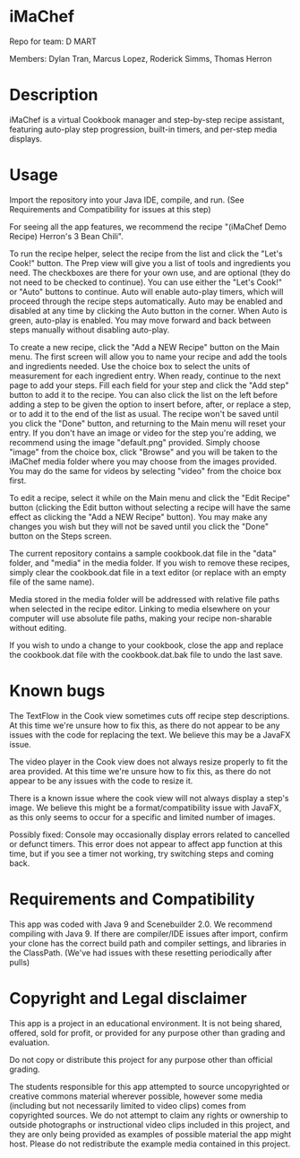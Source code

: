 # iMaChef
Repo for team: D MART

Members: Dylan Tran, Marcus Lopez, Roderick Simms, Thomas Herron


# Description
iMaChef is a virtual Cookbook manager and step-by-step recipe assistant, featuring auto-play 
step progression, built-in timers, and per-step media displays.


# Usage
Import the repository into your Java IDE, compile, and run. (See Requirements and Compatibility for issues at this 
step)

For seeing all the app features, we recommend the recipe "(iMaChef Demo Recipe) Herron's 3 Bean Chili".

To run the recipe helper, select the recipe from the list and click the "Let's Cook!" button. The Prep view will
give you a list of tools and ingredients you need. The checkboxes are there for your own use, and are optional
(they do not need to be checked to continue). You can use either the "Let's Cook!" or "Auto" buttons to continue.
Auto will enable auto-play timers, which will proceed through the recipe steps automatically. Auto may be enabled 
and disabled at any time by clicking the Auto button in the corner. When Auto is green, auto-play is enabled. You 
may move forward and back between steps manually without disabling auto-play.

To create a new recipe, click the "Add a NEW Recipe" button on the Main menu. The first screen will allow you to 
name your recipe and add the tools and ingredients needed. Use the choice box to select the units of measurement 
for each ingredient entry. When ready, continue to the next page to add your steps. Fill each field for your step 
and click the "Add step" button to add it to the recipe. You can also click the list on the left before adding a 
step to be given the option to insert before, after, or replace a step, or to add it to the end of the list as 
usual. The recipe won't be saved until you click the "Done" button, and returning to the Main menu will reset 
your entry. If you don't have an image or video for the step you're adding, we recommend using the image 
"default.png" provided. Simply choose "image" from the choice box, click "Browse" and you will be taken to the 
iMaChef media folder where you may choose from the images provided. You may do the same for videos by selecting 
"video" from the choice box first.

To edit a recipe, select it while on the Main menu and click the "Edit Recipe" button (clicking the Edit button 
without selecting a recipe will have the same effect as clicking the "Add a NEW Recipe" button). You may make any 
changes you wish but they will not be saved until you click the "Done" button on the Steps screen.

The current repository contains a sample cookbook.dat file in the "data" folder, and "media" in the media folder. 
If you wish to remove these recipes, simply clear the cookbook.dat file in a text editor (or replace with an empty 
file of the same name).

Media stored in the media folder will be addressed with relative file paths when selected in the recipe editor. 
Linking to media elsewhere on your computer will use absolute file paths, making your recipe non-sharable without 
editing.

If you wish to undo a change to your cookbook, close the app and replace the cookbook.dat file with the 
cookbook.dat.bak file to undo the last save.


# Known bugs
The TextFlow in the Cook view sometimes cuts off recipe step descriptions. At this time we're 
unsure how to fix this, as there do not appear to be any issues with the code for replacing 
the text. We believe this may be a JavaFX issue.

The video player in the Cook view does not always resize properly to fit the area provided. At 
this time we're unsure how to fix this, as there do not appear to be any issues with the code 
to resize it.

There is a known issue where the cook view will not always display a step's image. We believe 
this might be a format/compatibility issue with JavaFX, as this only seems to occur for a 
specific and limited number of images.

Possibly fixed: Console may occasionally display errors related to cancelled or defunct timers. 
This error does not appear to affect app function at this time, but if you see a timer not working, 
try switching steps and coming back.


# Requirements and Compatibility
This app was coded with Java 9 and Scenebuilder 2.0. We recommend compiling with Java 9. If there 
are compiler/IDE issues after import, confirm your clone has the correct build path and compiler 
settings, and libraries in the ClassPath. (We've had issues with these resetting periodically 
after pulls)


# Copyright and Legal disclaimer
This app is a project in an educational environment. It is not being shared, offered, sold 
for profit, or provided for any purpose other than grading and evaluation.

Do not copy or distribute this project for any purpose other than official grading.

The students responsible for this app attempted to source uncopyrighted or creative commons 
material wherever possible, however some media (including but not necessarily limited to video 
clips) comes from copyrighted sources. We do not attempt to claim any rights or ownership to 
outside photographs or instructional video clips included in this project, and they are only being 
provided as examples of possible material the app might host. Please do not redistribute the 
example media contained in this project.
